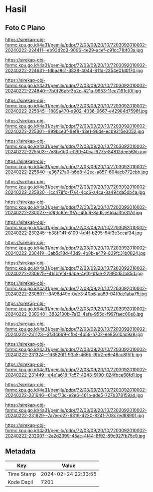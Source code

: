 # Hasil

## Foto C Plano

https://sirekap-obj-formc.kpu.go.id/4a31/pemilu/pdpr/72/03/09/20/10/7203092010002-20240222-224411--eb93d2d3-9096-4e29-acef-c91cc71bf03a.jpg

https://sirekap-obj-formc.kpu.go.id/4a31/pemilu/pdpr/72/03/09/20/10/7203092010002-20240222-224631--fdbaa8c1-3838-4044-811d-2354e01d0f70.jpg

https://sirekap-obj-formc.kpu.go.id/4a31/pemilu/pdpr/72/03/09/20/10/7203092010002-20240222-224840--7b0f26e5-3b2c-421a-9953-11ee7191cf0f.jpg

https://sirekap-obj-formc.kpu.go.id/4a31/pemilu/pdpr/72/03/09/20/10/7203092010002-20240222-225045--1889a470-a902-4036-9667-e42984d7596f.jpg

https://sirekap-obj-formc.kpu.go.id/4a31/pemilu/pdpr/72/03/09/20/10/7203092010002-20240222-225301--999bce3f-9ef9-43e1-96de-ecb9215e3052.jpg

https://sirekap-obj-formc.kpu.go.id/4a31/pemilu/pdpr/72/03/09/20/10/7203092010002-20240222-225503--7e8be1b0-e090-40ca-9275-84812dee565b.jpg

https://sirekap-obj-formc.kpu.go.id/4a31/pemilu/pdpr/72/03/09/20/10/7203092010002-20240222-225640--e36727a9-b6d8-42ee-a857-604acb772cbb.jpg

https://sirekap-obj-formc.kpu.go.id/4a31/pemilu/pdpr/72/03/09/20/10/7203092010002-20240222-225820--1cc478fc-17a4-4cc6-a4ca-8a494da5db4a.jpg

https://sirekap-obj-formc.kpu.go.id/4a31/pemilu/pdpr/72/03/09/20/10/7203092010002-20240222-230027--b90fc6fe-f97c-40c6-8ad5-e0daa3fe317d.jpg

https://sirekap-obj-formc.kpu.go.id/4a31/pemilu/pdpr/72/03/09/20/10/7203092010002-20240222-230245--b38ff141-6100-4d4f-b295-64f3e3ecaf34.jpg

https://sirekap-obj-formc.kpu.go.id/4a31/pemilu/pdpr/72/03/09/20/10/7203092010002-20240222-230419--3ab5c18d-43d9-4b8b-a479-839fc31b0824.jpg

https://sirekap-obj-formc.kpu.go.id/4a31/pemilu/pdpr/72/03/09/20/10/7203092010002-20240222-230625--41cbfef4-4abe-4efb-b1ae-22990d51b85d.jpg

https://sirekap-obj-formc.kpu.go.id/4a31/pemilu/pdpr/72/03/09/20/10/7203092010002-20240222-230807--3496d49c-0de3-40b6-aa69-04f9ce1aba75.jpg

https://sirekap-obj-formc.kpu.go.id/4a31/pemilu/pdpr/72/03/09/20/10/7203092010002-20240222-230948--3832100b-7a13-4efa-955d-f997faec00e8.jpg

https://sirekap-obj-formc.kpu.go.id/4a31/pemilu/pdpr/72/03/09/20/10/7203092010002-20240222-231123--3f3f4b69-cfb4-4b59-a702-ee85610ac9a8.jpg

https://sirekap-obj-formc.kpu.go.id/4a31/pemilu/pdpr/72/03/09/20/10/7203092010002-20240222-231324--1d3520ff-93a5-466b-9fb2-e6e46ac8f5fb.jpg

https://sirekap-obj-formc.kpu.go.id/4a31/pemilu/pdpr/72/03/09/20/10/7203092010002-20240222-231449--e4e1a618-7c57-4243-9190-024fbce68fd1.jpg

https://sirekap-obj-formc.kpu.go.id/4a31/pemilu/pdpr/72/03/09/20/10/7203092010002-20240222-231646--61acf73c-e2e6-461a-ade5-727b378159ad.jpg

https://sirekap-obj-formc.kpu.go.id/4a31/pemilu/pdpr/72/03/09/20/10/7203092010002-20240222-231829--7a7eed27-6319-4220-824f-708c7ed88901.jpg

https://sirekap-obj-formc.kpu.go.id/4a31/pemilu/pdpr/72/03/09/20/10/7203092010002-20240222-232007--2a2d2399-45ac-4f44-8f92-89c927fb75c9.jpg


## Metadata

| Key        | Value               |
| ---------- | ------------------- |
| Time Stamp | 2024-02-24 22:33:55 |
| Kode Dapil | 7201                |



